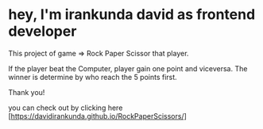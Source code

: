 <h1>hey, I'm irankunda david as frontend developer</h1>

This project of game => Rock Paper Scissor that player.

If the player beat the Computer, player gain one point and viceversa. The winner is determine by who reach the 5 points first.


Thank you! 

you can check out by clicking here [https://davidirankunda.github.io/RockPaperScissors/]

